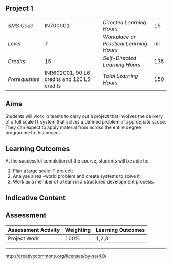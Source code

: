 ## Project 1                 

|                 |          |                                         |     |
|-----------------|----------|-----------------------------------------|-----|
| *SMS Code*      | IN700001 | *Directed Learning Hours*               | 15  |
| *Level*         | 7        | *Workplace or Practical Learning Hours* | nil |
| *Credits*       | 15       | *Self-Directed Learning Hours*          | 135 |
| *Prerequisites* | INR602001, 90 L6 credits and 120 L5 credits | *Total Learning Hours*                  | 150 |

## Aims

Students will work in teams to carry out a project that involves the delivery 
of a full scale IT system that solves a defined problem of appropriate scope.
They can expect to apply material from across the entire degree programme to 
this project.

## Learning Outcomes

At the successful completion of the course, students will be able to:

1. Plan a large scale IT project;
2. Analyse a real-world problem and create systems to solve it;
3. Work as a member of a team in a structured development process.

## Indicative Content


## Assessment

| **Assessment Activity**       | **Weighting** | **Learning Outcomes** |
|-------------------------------|---------------|-----------------------|
| Project Work                  | 100%          | 1,2,3                 |

---
http://creativecommons.org/licenses/by-sa/4.0/
